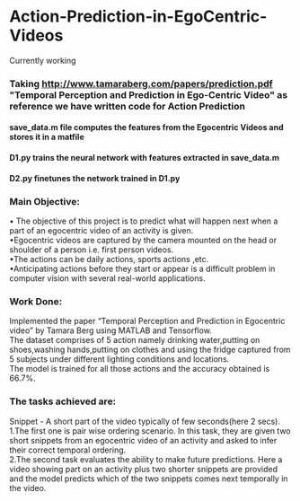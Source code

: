 # Action-Prediction-in-EgoCentric-Videos
Currently working
### Taking http://www.tamaraberg.com/papers/prediction.pdf "Temporal Perception and Prediction in Ego-Centric Video" as reference we have written code for Action Prediction 
#### save_data.m file computes the features from the Egocentric Videos and stores it in a matfile

#### D1.py trains the neural network with features extracted in save_data.m

#### D2.py finetunes the network trained in D1.py 


### Main Objective:
• The objective of this project is to predict what will happen next when a part of an  egocentric video of an activity is given.  
•Egocentric videos are captured by the camera mounted on the head or shoulder of a person i.e. first person videos.  
•The actions can be daily actions, sports actions ,etc.  
•Anticipating actions before they start or appear is a difficult problem in computer vision with several real-world applications.

### Work Done:
Implemented the paper “Temporal Perception and Prediction in Egocentric video” by Tamara Berg using MATLAB and Tensorflow.  
The dataset comprises of 5 action namely drinking water,putting on shoes,washing hands,putting on clothes and using the fridge captured from 5 subjects under different lighting conditions and locations.  
The model is trained for all those actions and the accuracy obtained is 66.7%.

### The tasks achieved are:
Snippet - A short part of the video typically of few seconds(here 2 secs).   
1.The first one is pair wise ordering scenario. In this task, they are given two short snippets from an egocentric video of an activity and asked to infer their correct temporal ordering.   
2.The second task evaluates the ability to make future predictions. Here a video showing part on an activity plus two
shorter snippets are provided and the model predicts which of the two snippets comes next temporally in the video.   



